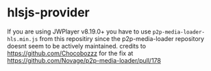 # hlsjs-provider

If you are using JWPlayer v8.19.0+ you have to use `p2p-media-loader-hls.min.js` from this repositiry since the p2p-media-loader repository doesnt seem to be actively maintained.
credits to https://github.com/Chocobozzz for the fix at https://github.com/Novage/p2p-media-loader/pull/178
